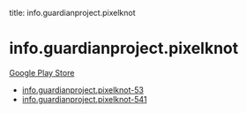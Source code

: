 title: info.guardianproject.pixelknot
# info.guardianproject.pixelknot


[Google Play Store](https://play.google.com/store/apps/details?id=info.guardianproject.pixelknot)


* [info.guardianproject.pixelknot-53](./info.guardianproject.pixelknot-53/)
* [info.guardianproject.pixelknot-541](./info.guardianproject.pixelknot-541/)